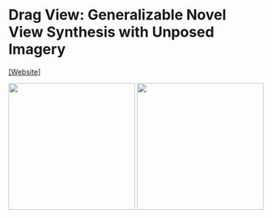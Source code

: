 # Drag View: Generalizable Novel View Synthesis with Unposed Imagery 

 [[Website]](https://github.com/zhiwenfan/DragView/)

<div>
<img src="https://github.com/zhiwenfan/DragView/blob/main/docs/static/gifs/comparisons_horns_out.gif" height="250"/>
<img src="https://github.com/zhiwenfan/DragView/blob/main/docs/static/gifs/comparisons_room_out.gif" height="250"/>
</div>
